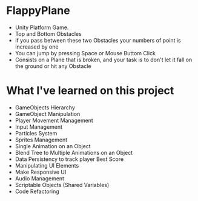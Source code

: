 # FlappyPlane
- Unity Platform Game.
- Top and Bottom Obstacles
- if you pass between these two Obstacles your numbers of point is increased by one
- You can jump by pressing Space or Mouse Buttom Click
- Consists on a Plane that is broken, and your task is to don't let it fall on the ground or hit any Obstacle

# What I've learned on this project
- GameObjects Hierarchy
- GameObject Manipulation
- Player Movement Management
- Input Management
- Particles System
- Sprites Management
- Single Animation on an Object
- Blend Tree to Multiple Animations on an Object
- Data Persistency to track player Best Score
- Manipulating UI Elements
- Make Responsive UI
- Audio Management
- Scriptable Objects (Shared Variables)
- Code Refactoring
